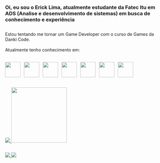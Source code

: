 <h3>Oi, eu sou o Erick Lima, atualmente estudante da Fatec Itu em ADS (Analise e desenvolvimento de sistemas) em busca de conhecimento e experiência</h3>

##

Estou tentando me tornar um Game Developer com o curso de Games da Danki Code.
<br><br>
Atualmente tenho conhecimento em:
<br><br>
<div>
  <img style="width: 50px;" src="https://cdn.jsdelivr.net/gh/devicons/devicon/icons/html5/html5-original-wordmark.svg"/>&ensp;
  <img style="width: 50px;" src="https://cdn.jsdelivr.net/gh/devicons/devicon/icons/css3/css3-original-wordmark.svg" />&ensp;
  <img style="width: 50px;" src="https://cdn.jsdelivr.net/gh/devicons/devicon/icons/php/php-original.svg" />&ensp;
  <img style="width: 50px;" src="https://cdn.jsdelivr.net/gh/devicons/devicon/icons/mysql/mysql-original-wordmark.svg" />&ensp;
  <img style="width: 50px;" src="https://cdn.jsdelivr.net/gh/devicons/devicon/icons/javascript/javascript-original.svg" />&ensp;
  <img style="width: 50px;" src="https://cdn.jsdelivr.net/gh/devicons/devicon/icons/csharp/csharp-original.svg" />&ensp;
  <img style="width: 50px;" src="https://cdn.jsdelivr.net/gh/devicons/devicon/icons/c/c-original.svg" />&ensp;
  <!--<img style="width: 50px;" src="https://cdn.jsdelivr.net/gh/devicons/devicon/icons/java/java-original-wordmark.svg" />&ensp;-->
</div>

##

<div>
  <a href="https://github.com/ERICK1800">
  <img src="https://github-readme-stats.vercel.app/api?username=erick1800&show_icons=true&theme=tokyonight&card_width=125&hide_border=false">
  <img height="180em" src="https://github-readme-stats.vercel.app/api/top-langs/?username=erick1800&show_icons=true&theme=tokyonight&layout=compact">
</div>

##

<div>
  <a href="https://www.linkedin.com/in/erick-lima-florencio-646019201" target="_blank"><img src="https://img.shields.io/badge/LinkedIn-0077B5?style=for-the-badge&logo=linkedin&logoColor=white" target="_blank">
  <a href="mailto:ericklimaflorencio@gmail.com" target="_blank"><img src="https://img.shields.io/badge/Gmail-D14836?style=for-the-badge&logo=gmail&logoColor=white"_blank">
</div>
